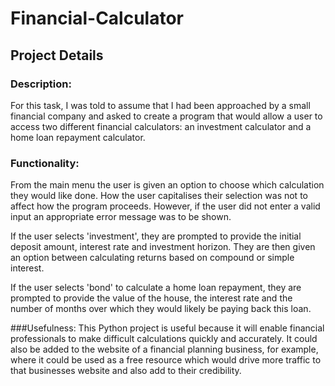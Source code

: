 # Financial-Calculator

## Project Details

### Description:
For this task, I was told to assume that I had been approached by a small financial company and asked to create a program that would allow a user to access two different financial calculators: an investment calculator and a home loan repayment calculator.

### Functionality:
From the main menu the user is given an option to choose which calculation they would like done. How the user capitalises their selection was not to affect how the
program proceeds. However, if the user did not enter a valid input an appropriate error message was to be shown.

If the user selects 'investment', they are prompted to provide the initial deposit amount, interest rate and investment horizon. They are then given an option between calculating returns based on compound or simple interest.

If the user selects 'bond' to calculate a home loan repayment, they are prompted to provide the value of the house, the interest rate and the number of months over which they would likely be paying back this loan.

###Usefulness:
This Python project is useful because it will enable financial professionals to make difficult calculations quickly and accurately. It could also be added to the website of a financial planning business, for example, where it could be used as a free resource which would drive more traffic to that businesses website and also add to their credibility.


